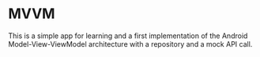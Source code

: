 # MVVM

This is a simple app for learning and a first implementation of the Android Model-View-ViewModel architecture with a repository and a mock API call. 
